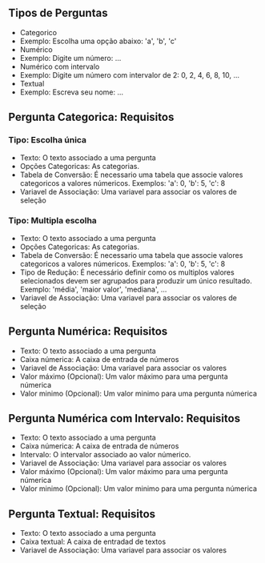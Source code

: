 ## Tipos de Perguntas

- Categorico
 - Exemplo: Escolha uma opção abaixo: 'a', 'b', 'c'
- Numérico
 - Exemplo: Digite um número: ...
- Numérico com intervalo
 - Exemplo: Digite um número com intervalor de 2: 0, 2, 4, 6, 8, 10, ...
- Textual
 - Exemplo: Escreva seu nome: ...

## Pergunta Categorica: Requisitos
### Tipo: Escolha única
- Texto: O texto associado a uma pergunta
- Opções Categoricas: As categorias.
- Tabela de Conversão: É necessario uma tabela que associe valores categoricos a valores númericos. Exemplos:
'a': 0,
'b': 5,
'c': 8
- Variavel de Associação: Uma variavel para associar os valores de seleção

### Tipo: Multipla escolha
- Texto: O texto associado a uma pergunta
- Opções Categoricas: As categorias.
- Tabela de Conversão: É necessario uma tabela que associe valores categoricos a valores númericos. Exemplos:
'a': 0,
'b': 5,
'c': 8
- Tipo de Redução: É necessário definir como os multiplos valores selecionados devem ser agrupados para produzir um único resultado. Exemplo: 'média', 'maior valor', 'mediana', ...
- Variavel de Associação: Uma variavel para associar os valores de seleção

## Pergunta Numérica: Requisitos

- Texto: O texto associado a uma pergunta
- Caixa númerica: A caixa de entrada de números
- Variavel de Associação: Uma variavel para associar os valores
- Valor máximo (Opcional): Um valor máximo para uma pergunta númerica
- Valor minimo (Opcional): Um valor minimo para uma pergunta númerica

## Pergunta Numérica com Intervalo: Requisitos
- Texto: O texto associado a uma pergunta
- Caixa númerica: A caixa de entrada de números
- Intervalo: O intervalor associado ao valor númerico.
- Variavel de Associação: Uma variavel para associar os valores
- Valor máximo (Opcional): Um valor máximo para uma pergunta númerica
- Valor minimo (Opcional): Um valor minimo para uma pergunta númerica

## Pergunta Textual: Requisitos
- Texto: O texto associado a uma pergunta
- Caixa textual: A caixa de entradad de textos
- Variavel de Associação: Uma variavel para associar os valores